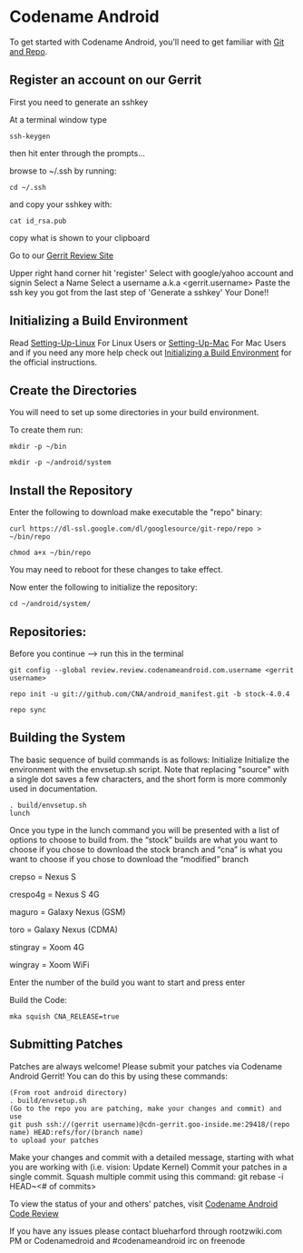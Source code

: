 Codename Android
===========
To get started with Codename Android, you'll need to get
familiar with [Git and Repo](http://source.android.com/source/version-control.html).

Register an account on our Gerrit
---------------
First you need to generate an sshkey

At a terminal window type

    ssh-keygen

then hit enter through the prompts...

browse to ~/.ssh by running:

    cd ~/.ssh
    
and copy your sshkey with:

    cat id_rsa.pub
    
copy what is shown to your clipboard

Go to our [Gerrit Review Site](http://review.codenameandroid.com)

Upper right hand corner hit 'register'
Select with google/yahoo account and signin
Select a Name
Select a username <!write this down!> a.k.a <gerrit.username>
Paste the ssh key you got from the last step of 'Generate a sshkey'
Your Done!!

Initializing a Build Environment
--------------------------

Read [Setting-Up-Linux](https://github.com/CNA/android_manifest/blob/mod-4.0.3/Setting-Up-Linux.mkdn) For Linux Users or [Setting-Up-Mac](https://github.com/CNA/android_manifest/blob/mod-4.0.3/Setting-Up-Mac.mkdn) For Mac Users and if you need any more help check out [Initializing a Build Environment](http://source.android.com/source/initializing.html) for the official instructions.


Create the Directories
----------------------

You will need to set up some directories in your build environment.

To create them run:

    mkdir -p ~/bin 

    mkdir -p ~/android/system 


Install the Repository
----------------------

Enter the following to download make executable the "repo" binary:

    curl https://dl-ssl.google.com/dl/googlesource/git-repo/repo > ~/bin/repo

    chmod a+x ~/bin/repo

You may need to reboot for these changes to take effect. 


Now enter the following to initialize the repository:

    cd ~/android/system/ 

Repositories:
---------------

Before you continue --> run this in the terminal

	git config --global review.review.codenameandroid.com.username <gerrit username>

    repo init -u git://github.com/CNA/android_manifest.git -b stock-4.0.4

    repo sync


Building the System
---------------

The basic sequence of build commands is as follows:
Initialize
Initialize the environment with the envsetup.sh script. Note that replacing "source" with a single dot saves a few characters, and the short form is more commonly used in documentation.


    . build/envsetup.sh
    lunch


Once you type in the lunch command you will be presented with a list of options to choose to build from. the “stock” builds are what you want to choose if you chose to download the stock branch and “cna” is what you want to choose if you chose to download the “modified” branch


crepso = Nexus S

crespo4g = Nexus S 4G

maguro = Galaxy Nexus (GSM)

toro = Galaxy Nexus (CDMA)

stingray = Xoom 4G

wingray = Xoom WiFi


Enter the number of the build you want to start and press enter



Build the Code:


    mka squish CNA_RELEASE=true


Submitting Patches
------------------
Patches are always welcome!  Please submit your patches via Codename Android Gerrit!
You can do this by using these commands:

    (From root android directory)
    . build/envsetup.sh
    (Go to the repo you are patching, make your changes and commit) and use
    git push ssh://(gerrit username)@cdn-gerrit.goo-inside.me:29418/(repo name) HEAD:refs/for/(branch name)
    to upload your patches


Make your changes and commit with a detailed message, starting with what you are working with (i.e. vision: Update Kernel)
Commit your patches in a single commit. Squash multiple commit using this command: git rebase -i HEAD~<# of commits>

To view the status of your and others' patches, visit [Codename Android Code Review](http://review.codenameandroid.com/)


If you have any issues please contact blueharford through rootzwiki.com PM or Codenamedroid and #codenameandroid irc on freenode
